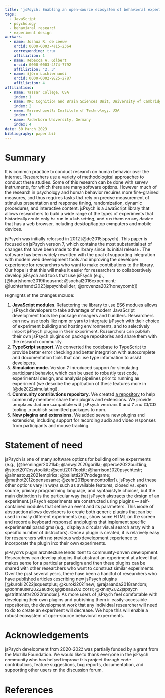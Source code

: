```yaml
---
title: 'jsPsych: Enabling an open-source ecosystem of behavioral experiments'
tags:
  - JavaScript
  - psychology
  - behavioral research
  - experiment design
authors:
  - name: Joshua R. de Leeuw
    orcid: 0000-0003-4815-2364
    corresponding: true
    affiliation: 1
  - name: Rebecca A. Gilbert
    orcid: 0000-0003-4574-7792
    affiliation: "2, 3"
  - name: Björn Luchterhandt
    orcid: 0000-0002-9225-2787
    affiliation: 4
affiliations:
  - name: Vassar College, USA
    index: 1
  - name: MRC Cognition and Brain Sciences Unit, University of Cambridge, UK
    index: 2
  - name: Massachusetts Institute of Technology, USA
    index: 3
  - name: Paderborn University, Germany
    index: 4
date: 30 March 2023
bibliography: paper.bib
---
```


# Summary

It is common practice to conduct research on human behavior over the internet. Researchers use a variety of methodological approaches to conduct these studies. Some of this research can be done with survey instruments, for which there are many software options. However, much of the research in psychology and human behavior requires more fine-grained measures, and thus requires tasks that rely on precise measurement of stimulus presentation and response timing, randomization, dynamic procedures, and interactive content. jsPsych is a JavaScript library that allows researchers to build a wide range of the types of experiments that historically could only be run in a lab setting, and run them on any device that has a web browser, including desktop/laptop computers and mobile devices. 

jsPsych was initially released in 2012 [@de2015jspsych]. This paper is focused on jsPsych version 7, which contains the most substantial set of changes that have been made to the library since its initial release . The software has been widely rewritten with the goal of supporting integration with modern web development tools and improving the developer experience for researchers who want to make contributions to the library. Our hope is that this will make it easier for researchers to collaboratively develop jsPsych and tools that use jsPsych (e.g., [@hartshorne2019thousand; @sochat2016experiment; @luchterhandt2023jspsychbuilder; @provenza2021honeycomb])

Highlights of the changes include:

1. **JavaScript modules.** Refactoring the library to use ES6 modules allows jsPsych developers to take advantage of modern JavaScript development tools like package managers and bundlers. Researchers can now use tools like npm or yarn to integrate jsPsych with their choice of experiment building and hosting environments, and to selectively import jsPsych plugins in their experiment. Researchers can publish their own jsPsych plugins on package repositories and share them with the research community.
2. **TypeScript support.** We converted the codebase to TypeScript to provide better error checking and better integration with autocomplete and documentation tools that can use type information to assist developers.
3. **Simulation mode.** Version 7 introduced support for simulating participant behavior, which can be used to robustly test code, experimental design, and analysis pipelines prior to running an experiment (we describe the application of these features more in [@de2022simulating]).
4. **Community contributions repository.** We created [a repository](https://github.com/jspsych/jspsych-contrib) to help community members share their plugins and extensions. We provide templates that are compatible with jsPsych versions 6 and 7 and CI/CD tooling to publish submitted packages to npm. 
5. **New plugins and extensions.** We added several new plugins and extensions, including support for recording audio and video responses from participants and mouse tracking.

# Statement of need

jsPsych is one of many software options for building online experiments (e.g., [@henninger2021lab; @anwyl2020gorilla; @pierce2022building; @stoet2017psytoolkit; @scott2017lookit; @harrison2020psychtestr; @almaatouq2021empirica; @balietti2017nodegame; @mathot2012opensesame; @zehr2018penncontroller]). jsPsych and these other options vary in ways such as available features, closed vs. open source, primary programming language, and syntax/style choices, but the main distinction is the particular way that jsPsych abstracts the design of an experiment. jsPsych experiments are constructed using plugins — self-contained modules that define an event and its parameters. This mode of abstraction allows developers to create both generic plugins that can be used in many different experiments (e.g., show some HTML on the screen and record a keyboard response) and plugins that implement specific experimental paradigms  (e.g., display a circular visual search array with a specific number of distractors). Once a plugin is created, it is relatively easy for researchers with no previous web development experience to incorporate the plugin into their own experiments.

jsPsych’s plugin architecture lends itself to community-driven development. Researchers can develop plugins that abstract an experiment at a level that makes sense for a particular paradigm and then these plugins can be shared with other researchers who want to construct similar experiments. Over the past several years, there have been a handful of researchers who have published articles describing new jsPsych plugins [@kuroki2022jsquestplus; @kuroki2021new; @rajananda2018random; @donhauser2022audio; @gibeau2021corsi; @kinley2022jspsych; @strittmatter2022random]. As more users of jsPsych feel comfortable with developing their own plugins and publishing them in easily-accessible repositories, the development work that any individual researcher will need to do to create an experiment will decrease. We hope this will enable a robust ecosystem of open-source behavioral experiments.

# Acknowledgements

jsPsych development from 2020-2022 was partially funded by a grant from the Mozilla Foundation. We would like to thank everyone in the jsPsych community who has helped improve this project through code contributions, feature suggestions, bug reports, documentation, and supporting other users on the discussion forum.

# References
